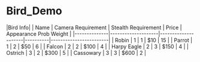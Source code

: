 # Bird_Demo
|Bird Info|
| Name         | Camera Requirement | Stealth Requirement | Price    | Appearance Prob Weight |
|--------------|--------------------|---------------------|----------|------------------------|
| Robin        | 1                  | 1                   | $10      | 15                     |
| Parrot       | 1                  | 2                   | $50      | 6                      |
| Falcon       | 2                  | 2                   | $100     | 4                      |
| Harpy Eagle  | 2                  | 3                   | $150     | 4                      |
| Ostrich      | 3                  | 2                   | $300     | 5                      |
| Cassowary    | 3                  | 3                   | $600     | 2                      |
